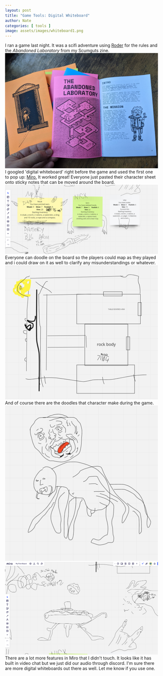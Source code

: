 ```yaml
---
layout: post
title: "Game Tools: Digital Whiteboard"
author: Nate
categories: [ tools ]
image: assets/images/whiteboard1.png
---
```

I ran a game last night. It was a scifi adventure using [Roder](https://perchance.org/roder) for the rules and the *Abandoned Laboratory* from my Scumguts zine.
![Scumguts Zine](/assets/images/sgz.jpg)
I googled 'digital whiteboard' right before the game and used the first one to pop up: [Miro.](https://miro.com/) 
It worked great! Everyone just pasted their character sheet onto sticky notes that can be moved around the board. 
![Character Sticky Notes](/assets/images/whiteboard3.png)
Everyone can doodle on the board so the players could map as they played and i could draw on it as well to clarify any misunderstandings or whatever.
![Mapping](/assets/images/whiteboard2.png)
And of course there are the doodles that character make during the game.
![Doodles](/assets/images/whiteboard4.png)
![More Doodles](/assets/images/whiteboard5.png)
There are a lot more features in Miro that I didn't touch. It looks like it has built in video chat but we just did our audio through discord. I'm sure there are more digital whiteboards out there as well. Let me know if you use one.
